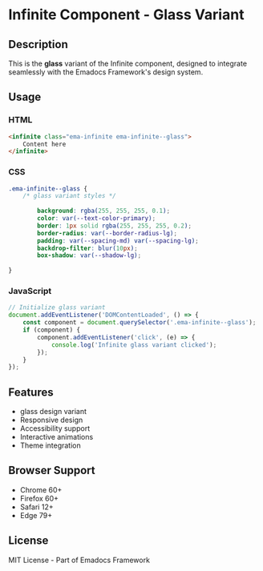 # Infinite Component - Glass Variant

## Description
This is the **glass** variant of the Infinite component, designed to integrate seamlessly with the Emadocs Framework's design system.

## Usage

### HTML
```html
<infinite class="ema-infinite ema-infinite--glass">
    Content here
</infinite>
```

### CSS
```css
.ema-infinite--glass {
    /* glass variant styles */
    
        background: rgba(255, 255, 255, 0.1);
        color: var(--text-color-primary);
        border: 1px solid rgba(255, 255, 255, 0.2);
        border-radius: var(--border-radius-lg);
        padding: var(--spacing-md) var(--spacing-lg);
        backdrop-filter: blur(10px);
        box-shadow: var(--shadow-lg);
    
}
```

### JavaScript
```javascript
// Initialize glass variant
document.addEventListener('DOMContentLoaded', () => {
    const component = document.querySelector('.ema-infinite--glass');
    if (component) {
        component.addEventListener('click', (e) => {
            console.log('Infinite glass variant clicked');
        });
    }
});
```

## Features
- glass design variant
- Responsive design
- Accessibility support
- Interactive animations
- Theme integration

## Browser Support
- Chrome 60+
- Firefox 60+
- Safari 12+
- Edge 79+

## License
MIT License - Part of Emadocs Framework
